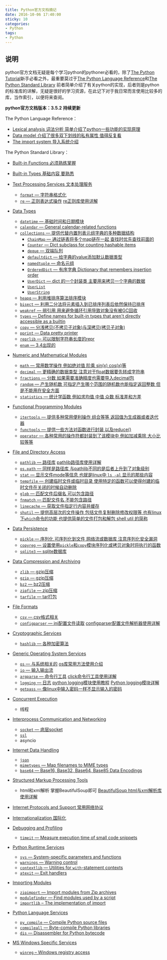 ```yaml
---
title: Python官方文档摘记
date: 2016-10-06 17:40:00
sticky: 10
categories:
- Python
tags:
- Python
---
```


## 说明
python官方文档无疑是每个学习python的pythoner必看的，除了[The Python Tutorial](https://docs.python.org/3/tutorial/index.html)新手必看之外，最重要莫过于[The Python Language Reference](https://docs.python.org/3/reference/index.html)和[The Python Standard Library](https://docs.python.org/3/library/index.html)
前者简单介绍了有关python的实现，后者则是python的标准库的详解，无疑是很好的学习资源，在此记下对于我日常而言使用比较多的库，当作索引，以便将来查阅。

**python官方文档版本：3.5.2**
**持续更新**

<!-- more -->

The Python Language Reference：

- [Lexical analysis 词法分析 简单介绍了python一些功能的实现原理](https://docs.python.org/3/reference/lexical_analysis.html)
- [Data model 介绍了很多双下划线的私有属性 值得反复看](https://docs.python.org/3/reference/datamodel.html)
- [The import system 导入系统介绍](https://docs.python.org/3/reference/import.html)

The Python Standard Library：

- [Built-in Functions 必须熟练掌握](https://docs.python.org/3/library/functions.html)
- [Built-in Types 基础内容 要熟悉](https://docs.python.org/3/library/stdtypes.html)
- [Text Processing Services 文本处理服务](https://docs.python.org/3.5/library/text.html)
  - [`format` — 字符串格式化](https://docs.python.org/3.5/library/string.html)
  - [`re` — 正则表达式操作](https://docs.python.org/3.5/library/re.html) [re正则库使用详解](https://xin053.github.io/2016/12/01/re%E6%AD%A3%E5%88%99%E5%BA%93%E4%BD%BF%E7%94%A8%E8%AF%A6%E8%A7%A3/#more)
- [Data Types](https://docs.python.org/3/library/datatypes.html)

  - [`datetime` — 基础时间和日期模块](https://docs.python.org/3/library/datetime.html)
  - [`calendar` — General calendar-related functions](https://docs.python.org/3/library/calendar.html)
  - [`collections` — 提供代替内置列表元组字典的多种数据结构](https://docs.python.org/3/library/collections.html#module-collections)
    - [`ChainMap` — 通过链表将多个map链在一起 查找时优先查找前面的](https://docs.python.org/3/library/collections.html#collections.ChainMap)
    - [`Counter` — Dict subclass for counting hashable items](https://docs.python.org/3/library/collections.html#collections.Counter)
    - [`deque` — 双端队列](https://docs.python.org/3/library/collections.html#collections.deque)
    - [`defaultdict` — 给字典的value添加默认数据类型](https://docs.python.org/3/library/collections.html#collections.defaultdict)
    - [`namedtuple` — 命名元组](https://docs.python.org/3/library/collections.html#collections.namedtuple)
    - [`OrderedDict` — 有序字典 Dictionary that remembers insertion order](https://docs.python.org/3/library/collections.html#collections.OrderedDict)
    - [`UserDict` — dict 的一个封装类 主要用来拷贝一个字典的数据](https://docs.python.org/3/library/collections.html#collections.UserDict)
    - [`UserList`](https://docs.python.org/3/library/collections.html#collections.UserList)
    - [`UserString`](https://docs.python.org/3/library/collections.html#collections.UserString)
  - [`heapq` — 利用堆排序算法排序模块](https://docs.python.org/3/library/heapq.html)
  - [`bisect` — 利用二分法将元素插入到已排序列表后依然保持已排序](https://docs.python.org/3/library/bisect.html)
  - [`weakref` — 弱引用 用来避免循环引用导致对象没有被GC回收](https://docs.python.org/3/library/weakref.html)
  - [`types` — Define names for built-in types that aren't directly accessible as a builtin](https://docs.python.org/3/library/types.html)
  - [`copy` — 分浅拷贝(不拷贝子对象)与深拷贝(拷贝子对象)](https://docs.python.org/3/library/copy.html)
  - [`pprint` — Data pretty printer](https://docs.python.org/3/library/pprint.html)
  - [`reprlib` — 可以限制字符串长度的repr](https://docs.python.org/3/library/reprlib.html)
  - [`enum` — 3.4出现的](https://docs.python.org/3/library/enum.html)
- [Numeric and Mathematical Modules](https://docs.python.org/3/library/numeric.html)
  - [`math` — 常用数学操作 例如绝对值 阶乘 sin(x) cos(x)等](https://docs.python.org/3/library/math.html)
  - [`decimal` — 更精确的数据类型 注意对于float数据要先转成字符串](https://docs.python.org/3/library/decimal.html)
  - [`fractions` — 分数  如果需要准确精度也需要导入decimal包](https://docs.python.org/3/library/fractions.html)
  - [`random` — 产生随机数 可指定产生哪个范围的随机数也能指定返回整数 但是不能用在安全方面](https://docs.python.org/3/library/random.html)
  - [`statistics` — 统计学函数 例如求均值 中值 众数 标准差和方差](https://docs.python.org/3/library/statistics.html)
- [Functional Programming Modules](https://docs.python.org/3/library/functional.html)
  - [`itertools` — 提供多种常用便利操作 组合等等 返回值为生成器或者迭代器](https://docs.python.org/3/library/itertools.html)
  - [`functools` — 提供一些方法对函数进行封装 以及reduce()](https://docs.python.org/3/library/functools.html)
  - [`operator` — 各种常用的操作符都封装到了该模块中 例如加减乘除 大小比较等等](https://docs.python.org/3/library/operator.html)
- [File and Directory Access](https://docs.python.org/3/library/filesys.html)
  - [`pathlib` — 路径库](https://docs.python.org/3/library/pathlib.html)  [pathlib路径库使用详解](https://xin053.github.io/2016/07/03/pathlib%E8%B7%AF%E5%BE%84%E5%BA%93%E4%BD%BF%E7%94%A8%E8%AF%A6%E8%A7%A3/)
  - [`os.path` — 同样是路径库 与pathlib不同的是后者上升到了对象级别](https://docs.python.org/3/library/os.path.html)
  - [`stat` — 显示文件mode等信息 也就是linux中 `ls -al` 显示的那些内容](https://docs.python.org/3/library/stat.html)
  - [`tempfile` — 创建临时文件或临时目录 使用特定的函数可以使得创建的临时文件在关闭的时候自动删除](https://docs.python.org/3/library/tempfile.html)
  - [`glob` — 匹配文件后缀名  可以包含路径](https://docs.python.org/3/library/glob.html)
  - [`fnmatch` — 匹配文件名  不能包含路径](https://docs.python.org/3/library/fnmatch.html)
  - [`linecache` — 获取文件指定行内容并缓存](https://docs.python.org/3/library/linecache.html)
  - [`shutil` — 提供高层次的文件操作 包括文件复制删除修改权限等 也有linux下`which`命令的功能 也提供简单的文件打包和解包 shell util 的简称](https://docs.python.org/3/library/shutil.html)
- [Data Persistence](https://docs.python.org/3/library/persistence.html)
  - [`pickle` — 序列化 可序列化到文件 网络流或数据库 注意序列化安全漏洞](https://docs.python.org/3/library/pickle.html)
  - [`copyreg` — 设置使用`pickle`和`copy`模块序列化或拷贝对象时将执行的函数](https://docs.python.org/3/library/copyreg.html)
  - [`sqlite3` — sqlite数据库](https://docs.python.org/3/library/sqlite3.html)
- [Data Compression and Archiving](https://docs.python.org/3/library/archiving.html)
  - [`zlib` — gzip压缩](https://docs.python.org/3/library/zlib.html)
  - [`gzip` — gzip压缩](https://docs.python.org/3/library/gzip.html)
  - [`bz2` — bz2压缩](https://docs.python.org/3/library/bz2.html)
  - [`zipfile` — zip压缩](https://docs.python.org/3/library/zipfile.html)
  - [`tarfile` — tar打包](https://docs.python.org/3/library/tarfile.html)
- [File Formats](https://docs.python.org/3/library/fileformats.html)
  - [`csv` — csv格式相关](https://docs.python.org/3/library/csv.html)
  - [`configparser` — ini配置文件读取](https://docs.python.org/3/library/configparser.html) [configparser配置文件解析器使用详解](https://xin053.github.io/2016/07/18/configparser%E9%85%8D%E7%BD%AE%E6%96%87%E4%BB%B6%E8%A7%A3%E6%9E%90%E5%99%A8%E4%BD%BF%E7%94%A8%E8%AF%A6%E8%A7%A3/)
- [Cryptographic Services](https://docs.python.org/3/library/crypto.html)
  - [`hashlib` — 各种加密算法](https://docs.python.org/3/library/hashlib.html)
- [Generic Operating System Services](https://docs.python.org/3/library/allos.html)
  - [`os` — 与系统相关的](https://docs.python.org/3/library/os.html) [os库常用方法使用介绍](https://xin053.github.io/2016/11/29/os%E5%BA%93%E5%B8%B8%E7%94%A8%E6%96%B9%E6%B3%95%E4%BD%BF%E7%94%A8%E4%BB%8B%E7%BB%8D/)
  - [`io` — 输入输出流](https://docs.python.org/3/library/io.html)
  - [`argparse` — 命令行工具](https://docs.python.org/3/library/argparse.html) [click命令行工具使用详解](https://xin053.github.io/2016/07/31/click%E5%91%BD%E4%BB%A4%E8%A1%8C%E5%B7%A5%E5%85%B7%E4%BD%BF%E7%94%A8%E8%AF%A6%E8%A7%A3/)
  - [`logging` — 日志](https://docs.python.org/3/library/logging.html) [python logging模块使用教程](http://www.jianshu.com/p/feb86c06c4f4) [Python logging模块详解](http://blog.csdn.net/zyz511919766/article/details/25136485)
  - [`getpass` — 像linux中输入密码一样不显示输入的密码](https://docs.python.org/3/library/getpass.html)
- [Concurrent Execution](https://docs.python.org/3/library/concurrency.html)
  - 线程
- [Interprocess Communication and Networking](https://docs.python.org/3/library/ipc.html)
  - [`socket` — 底层socket](https://docs.python.org/3/library/socket.html)
  - [`ssl`](https://docs.python.org/3/library/ssl.html)
  - asyncio
- [Internet Data Handling](https://docs.python.org/3/library/netdata.html)
  - [`json`](https://docs.python.org/3/library/json.html)
  - [`mimetypes` — Map filenames to MIME types](https://docs.python.org/3/library/mimetypes.html)
  - [`base64` — Base16, Base32, Base64, Base85 Data Encodings](https://docs.python.org/3/library/base64.html)
- [Structured Markup Processing Tools](https://docs.python.org/3/library/markup.html)
  - html和xml解析 掌握BeautifulSoup即可  [BeautifulSoup html与xml解析库使用详解](https://xin053.github.io/categories/Python%E6%A8%A1%E5%9D%97%E5%AD%A6%E4%B9%A0/)
- [Internet Protocols and Support 常用网络协议](https://docs.python.org/3/library/internet.html) 
- [Internationalization 国际化](https://docs.python.org/3/library/i18n.html)
- [Debugging and Profiling](https://docs.python.org/3/library/debug.html)
  - [`timeit` — Measure execution time of small code snippets](https://docs.python.org/3/library/timeit.html)
- [Python Runtime Services](https://docs.python.org/3/library/python.html)
  - [`sys` — System-specific parameters and functions](https://docs.python.org/3/library/sys.html)
  - [`warnings` — Warning control](https://docs.python.org/3/library/warnings.html)
  - [`contextlib` — Utilities for `with`-statement contexts](https://docs.python.org/3/library/contextlib.html)
  - [`atexit` — Exit handlers](https://docs.python.org/3/library/atexit.html)
- [Importing Modules](https://docs.python.org/3/library/modules.html)
  - [`zipimport` — Import modules from Zip archives](https://docs.python.org/3/library/zipimport.html)
  - [`modulefinder` — Find modules used by a script](https://docs.python.org/3/library/modulefinder.html)
  - [`importlib` – The implementation of import](https://docs.python.org/3/library/importlib.html)
- [Python Language Services](https://docs.python.org/3/library/language.html)
  - [`py_compile` — Compile Python source files](https://docs.python.org/3/library/py_compile.html)
  - [`compileall` — Byte-compile Python libraries](https://docs.python.org/3/library/compileall.html)
  - [`dis` — Disassembler for Python bytecode](https://docs.python.org/3/library/dis.html)
- [MS Windows Specific Services](https://docs.python.org/3/library/windows.html)
  - [`winreg` – Windows registry access](https://docs.python.org/3/library/winreg.html)

